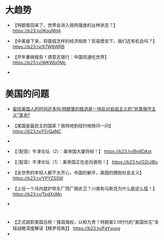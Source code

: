 
# 大趋势
- 【特朗普回来了，世界会进入弱肉强食的丛林状态？】 https://b23.tv/IKouNHA

- 【中美接下来，将面临怎样的经济局势？贸易壁垒下，我们还有机会吗？】 https://b23.tv/X7W6WRB
- 【开年重磅报告！德意志银行：中国将通吃世界】 https://b23.tv/WKWbOMc
- 


# 美国的问题
- [留给美国人的时间还多吗:特朗普的胜选是一场反对自由主义的“另类保守主义”革命?](https://b23.tv/LHcJ16j)

- 【美国是最民主的国家？我特地到纽约地铁问一问】 https://b23.tv/FErQaNC
- 
- 【（配音）牛津论坛（2）：美帝国大厦将倾！】 https://b23.tv/Bn8DAxt
- 【（配音）牛津论坛（1）：美帝国正在走向衰败！】 https://b23.tv/G2tJiBo

- 【全世界的年轻人都不太开心，中国的躺平，美国的拥抱社会主义】 https://b23.tv/YPYZS5W
- 【上任一个月内就铲除东厂西厂锦衣卫？川普和马斯克为什么能这么猛！】 https://b23.tv/TpdXsMn
- 

# 
- 【正式就职美国总统！强调海权，以和为贵？特朗普2.0时代的“美国优先”全球战略深度解读【精罗视角】】 https://b23.tv/FeYyuog
- 